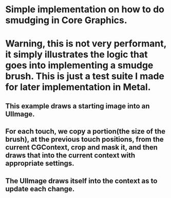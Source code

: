 # Simple implementation on how to do smudging in Core Graphics.

# Warning, this is not very performant, it simply illustrates the logic that goes into implementing a smudge brush. This is just a test suite I made for later implementation in Metal.

## This example draws a starting image into an UIImage.
## For each touch, we copy a portion(the size of the brush), at the previous touch positions, from the current CGContext, crop and mask it, and then draws that into the current context with appropriate settings.
## The UIImage draws itself into the context as to update each change.
